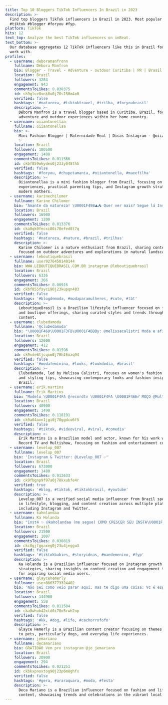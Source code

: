 ```yaml
---
title: Top 10 Bloggers TikTok Influencers In Brazil in 2023
description: >-
  Find top bloggers TikTok influencers in Brazil in 2023. Most popular hashtags:
  #tiktok #blogger #foryou #fyp.
platform: TikTok
hits: 12
text_top: Analyze the best TikTok influencers on inBeat.
text_bottom: >-
  Our database aggregates 12 TikTok influencers like this in Brazil for you to
  work with.
profiles:
  - username: deboramanfronn
    fullname: Débora Manfron
    bio: Blogger - Travel - Adventure - outdoor Curitiba | PR | Brasil
    location: Brazil
    followers: 3284
    engagement: 943
    commentsToLikes: 0.030375
    id: ck9glce8vnk6u0j78s150m4o0
    verified: false
    hashtags: '#natureza, #tiktoktravel, #trilha, #foryoubrasil'
    description: >-
      Débora Manfron is a travel blogger based in Curitiba, Brazil, focusing on
      adventure and outdoor experiences within her home country.
  - username: oiiantonellaa
    fullname: oiiantonellaa
    bio: >-
      Mini Fashion Blogger | Maternidade Real | Dicas Instagram - @oiiantonella
      ✨
    location: Brazil
    followers: 100500
    engagement: 1488
    commentsToLikes: 0.011566
    id: ckbf859wkydeo0j233y048th5
    verified: false
    hashtags: '#foryou, #chupetamania, #oiiantonella, #maeefilha'
    description: >-
      Oiiantonellaa is a mini fashion blogger from Brazil, focusing on maternal
      experiences, practical parenting tips, and Instagram growth strategies for
      modern mothers.
  - username: karinechilomer
    fullname: Karine Chilomer
    bio: "Amante da natureza! \U0001F49B⛰⛺️ Quer ver mais? Segue lá Instagram : @karinechilomer"
    location: Brazil
    followers: 16900
    engagement: 1200
    commentsToLikes: 0.013376
    id: cka0qk9fncxi80i78efed8t7q
    verified: false
    hashtags: '#natureza, #nature, #brazil, #trilhas'
    description: >-
      Karine Chilomer is a nature enthusiast from Brazil, sharing content
      focused on outdoor adventures and explorations in natural landscapes.
  - username: leboutiquebrasil
    fullname: user9276450140144
    bio: WWW.LEBOUTIQUEBRASIL.COM.BR instagram @leboutiquebrasil
    location: Brazil
    followers: 6336
    engagement: 366
    commentsToLikes: 0.00916
    id: ckbf855fsyci90j23kupqn483
    verified: false
    hashtags: '#blogdemoda, #modaparamulheres, #cute, #tbt'
    description: >-
      LeboutiqueBrasil is a Brazilian lifestyle influencer focused on fashion
      and boutique offerings, sharing curated styles and trends through engaging
      content.
  - username: clubedamoda
    fullname: '@clubedamoda'
    bio: "\U0001F469\U0001F3FB‍\U0001F4BBBy: @melissacalistri Moda e afins Sigam nosso instagram @clubedamoda_ig"
    location: Brazil
    followers: 12600
    engagement: 412
    commentsToLikes: 0.01596
    id: ck9nde6tjcqxm0j78h16ozq94
    verified: false
    hashtags: '#modafeminina, #looks, #lookdodia, #brasil'
    description: >-
      Clubedamoda, led by Melissa Calistri, focuses on women's fashion trends
      and styling tips, showcasing contemporary looks and fashion insights from
      Brazil.
  - username: erik.martins
    fullname: Erik Martins
    bio: "Modelo \U0001F4FA @recordtv \U0001F4FA \U0001F46E‍♂️ MOÇO @Multishow insta : erik_fashion_style"
    location: Brazil
    followers: 40900
    engagement: 1490
    commentsToLikes: 0.118191
    id: ck9a64avn1jgi0j78ggdco6f5
    verified: false
    hashtags: '#tiktok, #videoviral, #viral, #comedia'
    description: >-
      Erik Martins is a Brazilian model and actor, known for his work with
      Record TV and Multishow, focusing on fashion and entertainment content.
  - username: levelup_007
    fullname: levelup_007
    bio: 'Instagram & Twitter: @Levelup_007 ✅'
    location: Brazil
    followers: 673000
    engagement: 1480
    commentsToLikes: 0.012633
    id: ck9fbgnp9f97a0j78kxubfe4r
    verified: true
    hashtags: '#blog, #tiktok, #tiktokbrasil, #youtube'
    description: >-
      Levelup_007 is a verified social media influencer from Brazil specializing
      in lifestyle, blogging, and content creation across multiple platforms,
      including Instagram and Twitter.
  - username: kaholandaa
    fullname: Ka Holanda
    bio: "Inst4 ✨ @kaholandaa (me segue) COMO CRESCER SEU INSTA\U0001F447\U0001F3FB"
    location: Brazil
    followers: 21500
    engagement: 1007
    commentsToLikes: 0.030819
    id: ckc8gjfgqaxeg0j23u4jeggu3
    verified: false
    hashtags: '#tiktokbabies, #storyideas, #maedemenino, #fyp'
    description: >-
      Ka Holanda is a Brazilian influencer focused on Instagram growth
      strategies, sharing insights on content creation and engagement techniques
      for aspiring social media users.
  - username: glaycehemerly
    fullname: user8063773324402
    bio: 'Não sei como veio parar aqui, mas te digo uma coisa: Vc é especial !!!'
    location: Brazil
    followers: 144900
    engagement: 558
    commentsToLikes: 0.011504
    id: cka0whub42xtd0i78o5rwh2np
    verified: false
    hashtags: '#kk, #dog, #life, #cachorrofofo'
    description: >-
      Glayce Hemerly is a Brazilian content creator focusing on themes related
      to pets, particularly dogs, and everyday life experiences.
  - username: jemariano
    fullname: decamariano
    bio: GRATIDÃO Vem pro instagram @je_jemariano
    location: Brazil
    followers: 20900
    engagement: 294
    commentsToLikes: 0.021251
    id: ckbkxpnoxtog90j23p6m8ghfx
    verified: false
    hashtags: '#gera, #araraquara, #moda, #festa'
    description: >-
      Deca Mariano is a Brazilian influencer focused on fashion and lifestyle
      content, showcasing trends and celebrations in the vibrant local culture.
---
```


